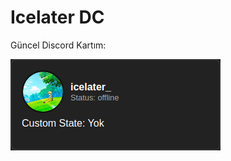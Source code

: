 # Icelater DC

Güncel Discord Kartım:

![Discord Card](https://raw.githubusercontent.com/icelaterdc/icelaterdc/main/discord-card.png)

